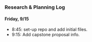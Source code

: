 ### Research & Planning Log
#### Friday, 9/15
* 8:45: set-up repo and add initial files. 
* 9:15: Add capstone proposal info.